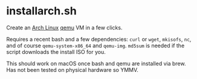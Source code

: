 # installarch.sh
Create an [Arch Linux](https://archlinux.org) [qemu](https://www.qemu.org) VM in a few clicks.

Requires a recent bash and a few dependencies:
`curl` or `wget`, `mkisofs`, `nc`, and of course `qemu-system-x86_64` and `qemu-img`. `md5sum` is needed if the script downloads the install ISO for you.

This should work on macOS once bash and qemu are installed via brew. Has not been tested on physical hardware so YMMV.
